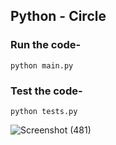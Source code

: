 ## Python - Circle

### Run the code-
```
python main.py
```

### Test the code-
```
python tests.py
```


![Screenshot (481)](https://github.com/nitishmalang/CircleCI-Python/assets/71919457/0935c2a2-411b-40bf-b329-c9847c5d40fe)
